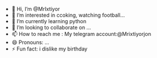 - 👋 Hi, I’m @MrIxtiyor
- 👀 I’m interested in ccoking, watching football...
- 🌱 I’m currently learning python
- 💞️ I’m looking to collaborate on ...
- 📫 How to reach me :  My telegram account:@Mrixtiyorjon
- 😄 Pronouns: ...
- ⚡ Fun fact: i dislike my birthday

<!---
MrIxtiyor/MrIxtiyor is a ✨ special ✨ repository because its `README.md` (this file) appears on your GitHub profile.
You can click the Preview link to take a look at your changes.
--->
